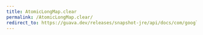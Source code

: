 ```yaml
---
title: AtomicLongMap.clear
permalink: /AtomicLongMap.clear/
redirect_to: https://guava.dev/releases/snapshot-jre/api/docs/com/google/common/util/concurrent/AtomicLongMap.html#clear--
---
```

